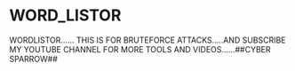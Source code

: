 # WORD_LISTOR
WORDLISTOR...... THIS IS FOR BRUTEFORCE ATTACKS.....AND SUBSCRIBE MY YOUTUBE CHANNEL FOR MORE TOOLS AND VIDEOS......##CYBER SPARROW##
